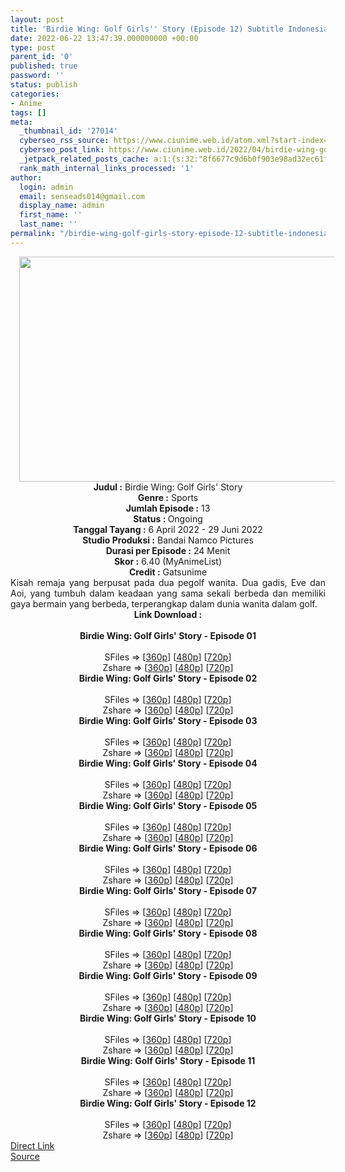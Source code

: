 ```yaml
---
layout: post
title: 'Birdie Wing: Golf Girls'' Story (Episode 12) Subtitle Indonesia'
date: 2022-06-22 13:47:39.000000000 +00:00
type: post
parent_id: '0'
published: true
password: ''
status: publish
categories:
- Anime
tags: []
meta:
  _thumbnail_id: '27014'
  cyberseo_rss_source: https://www.ciunime.web.id/atom.xml?start-index=1
  cyberseo_post_link: https://www.ciunime.web.id/2022/04/birdie-wing-golf-girls-story-subtitle.html
  _jetpack_related_posts_cache: a:1:{s:32:"8f6677c9d6b0f903e98ad32ec61f8deb";a:2:{s:7:"expires";i:1655957168;s:7:"payload";a:3:{i:0;a:1:{s:2:"id";i:26916;}i:1;a:1:{s:2:"id";i:26844;}i:2;a:1:{s:2:"id";i:26745;}}}}
  rank_math_internal_links_processed: '1'
author:
  login: admin
  email: senseads014@gmail.com
  display_name: admin
  first_name: ''
  last_name: ''
permalink: "/birdie-wing-golf-girls-story-episode-12-subtitle-indonesia/"
---
```

<div class="separator" style="clear: both; text-align: center;"><a href="https://blogger.googleusercontent.com/img/b/R29vZ2xl/AVvXsEi4NuaVb5LT_ppB87x2mGLV4ikDchUeYexpBCmfvm5tWZI7quo_GPwKsrtXXY6hFTvl8Gg__1K4OS2uBrBXs7G6Xca7igdT0NHxzpwxYjSJm84BwKaWzZmu65k0QbNT0BHC0DMZQE0wGhvokaAVfn5_JSuUpNwJqg9OmRdM7m4na3FrPRCuCO-f4laz/s1280/Birdie%20Wing%20-%20Golf%20Girls'%20Story.jpg" style="margin-left: 1em; margin-right: 1em;"><img border="0" data-original-height="720" data-original-width="1280" height="360" src="{{ site.baseurl }}/assets/2022/06/Birdie%20Wing%20-%20Golf%20Girls'%20Story.jpg" width="640" /></a></div>
<div class="separator" style="clear: both; text-align: center;"></div>
<div style="text-align: center;"><b>Judul</b><b><b> </b>:</b> Birdie Wing: Golf Girls' Story</div>
<div style="text-align: center;"><b><b>Genre :</b></b> Sports</div>
<div style="text-align: center;"><b>Jumlah Episode :</b> 13<br /><b>Status :&nbsp;</b>Ongoing<br /><b>Tanggal Tayang :</b> 6 April&nbsp;2022 - 29 Juni 2022<br /><b>Studio Produksi :</b>&nbsp;Bandai Namco Pictures<br /><b>Durasi per Episode :</b> 24 Menit</div>
<div style="text-align: center;"><b>Skor :</b> 6.40 (MyAnimeList)</div>
<div style="text-align: center;"><b>Credit :</b>&nbsp;Gatsunime</div>
<div style="text-align: center;"></div>
<div style="text-align: justify;">Kisah remaja yang berpusat pada dua pegolf wanita. Dua gadis, Eve dan Aoi, yang tumbuh dalam keadaan yang sama sekali berbeda dan memiliki gaya bermain yang berbeda, terperangkap dalam dunia wanita dalam golf.</div>
<div style="text-align: justify;"></div>
<div style="text-align: justify;"></div>
<div style="text-align: center;">
<div style="text-align: center;">
<div style="text-align: left;">
<div style="text-align: center;"><b>Link Download :</b></div>
<div style="text-align: center;"><b><br /></b></div>
<div style="text-align: center;"><span style="text-align: left;"><b>Birdie Wing: Golf Girls' Story&nbsp;</b></span><b>- Episode 01</b></div>
<div style="text-align: center;"><b><br /></b></div>
<div style="text-align: center;">SFiles =&gt; [<a href="https://www.mp4upload.com/atlthegqy6xk" target="_blank" rel="noopener">360p</a>] [<a href="https://www.mp4upload.com/ss8ipjnoqxqg" target="_blank" rel="noopener">480p</a>] [<a href="http://www.solidfiles.com/v/Kn5mAZAqWLNKd" target="_blank" rel="noopener">720p</a>]</div>
<div style="text-align: center;">Zshare =&gt; [<a href="https://www104.zippyshare.com/v/ty5CKEY6/file.html" target="_blank" rel="noopener">360p</a>] [<a href="https://www104.zippyshare.com/v/4wqgjcIT/file.html" target="_blank" rel="noopener">480p</a>] [<a href="https://www104.zippyshare.com/v/XWCkph5Q/file.html" target="_blank" rel="noopener">720p</a>]</div>
<div style="text-align: center;"></div>
<div style="text-align: center;">
<div><span style="text-align: left;"><b>Birdie Wing: Golf Girls' Story&nbsp;</b></span><b>- Episode 02</b></div>
<div><b><br /></b></div>
<div>SFiles =&gt; [<a href="http://www.solidfiles.com/v/LKXWx2yMgkGRv" target="_blank" rel="noopener">360p</a>] [<a href="http://www.solidfiles.com/v/g6BQkZ6XvDgap" target="_blank" rel="noopener">480p</a>] [<a href="http://www.solidfiles.com/v/2dXpMgxrr5WRg" target="_blank" rel="noopener">720p</a>]</div>
<div>Zshare =&gt; [<a href="https://www85.zippyshare.com/v/aDGPSuvw/file.html" target="_blank" rel="noopener">360p</a>] [<a href="https://www85.zippyshare.com/v/tWToYawp/file.html" target="_blank" rel="noopener">480p</a>] [<a href="https://www85.zippyshare.com/v/xhXRYjEo/file.html" target="_blank" rel="noopener">720p</a>]</div>
<div></div>
<div>
<div><span style="text-align: left;"><b>Birdie Wing: Golf Girls' Story&nbsp;</b></span><b>- Episode 03</b></div>
<div><b><br /></b></div>
<div>SFiles =&gt; [<a href="http://www.solidfiles.com/v/vNgL3XYB5xAyk" target="_blank" rel="noopener">360p</a>] [<a href="http://www.solidfiles.com/v/BVXWaVeadpp4e" target="_blank" rel="noopener">480p</a>] [<a href="http://www.solidfiles.com/v/DeX6pDGG3VMmn" target="_blank" rel="noopener">720p</a>]</div>
<div>Zshare =&gt; [<a href="https://www60.zippyshare.com/v/ddDaeYpT/file.html" target="_blank" rel="noopener">360p</a>] [<a href="https://www60.zippyshare.com/v/90HNGFoD/file.html" target="_blank" rel="noopener">480p</a>] [<a href="https://www60.zippyshare.com/v/JVp00xop/file.html" target="_blank" rel="noopener">720p</a>]</div>
</div>
<div></div>
<div>
<div><span style="text-align: left;"><b>Birdie Wing: Golf Girls' Story&nbsp;</b></span><b>- Episode 04</b></div>
<div><b><br /></b></div>
<div>SFiles =&gt; [<a href="http://www.solidfiles.com/v/eWvXgwxdVRPNZ" target="_blank" rel="noopener">360p</a>] [<a href="http://www.solidfiles.com/v/ZZeXg8DnqMB32" target="_blank" rel="noopener">480p</a>] [<a href="http://www.solidfiles.com/v/rdmgVALkLXa2r" target="_blank" rel="noopener">720p</a>]</div>
<div>Zshare =&gt; [<a href="https://www60.zippyshare.com/v/eKtRwZzI/file.html" target="_blank" rel="noopener">360p</a>] [<a href="https://www60.zippyshare.com/v/1JCXYxrS/file.html" target="_blank" rel="noopener">480p</a>] [<a href="https://www60.zippyshare.com/v/kLqhC4MU/file.html" target="_blank" rel="noopener">720p</a>]</div>
</div>
<div></div>
<div>
<div><span style="text-align: left;"><b>Birdie Wing: Golf Girls' Story&nbsp;</b></span><b>- Episode 05</b></div>
<div><b><br /></b></div>
<div>SFiles =&gt; [<a href="https://www.mp4upload.com/mq6vhhj461c5" target="_blank" rel="noopener">360p</a>] [<a href="https://www.mp4upload.com/dwxwlxrbo5ao" target="_blank" rel="noopener">480p</a>] [<a href="https://www.mp4upload.com/5q8ptndujsb6" target="_blank" rel="noopener">720p</a>]</div>
<div>Zshare =&gt; [<a href="https://www42.zippyshare.com/v/vxhqIbEn/file.html" target="_blank" rel="noopener">360p</a>] [<a href="https://www42.zippyshare.com/v/xZ7Zib3E/file.html" target="_blank" rel="noopener">480p</a>] [<a href="https://www42.zippyshare.com/v/6VAFVZYa/file.html" target="_blank" rel="noopener">720p</a>]</div>
</div>
<div></div>
<div>
<div><span style="text-align: left;"><b>Birdie Wing: Golf Girls' Story&nbsp;</b></span><b>- Episode 06</b></div>
<div><b><br /></b></div>
<div>SFiles =&gt; [<a href="http://www.solidfiles.com/v/kXYNWPAZqKPyP" target="_blank" rel="noopener">360p</a>] [<a href="http://www.solidfiles.com/v/6G4ng33QmPPQD" target="_blank" rel="noopener">480p</a>] [<a href="http://www.solidfiles.com/v/wWAGNrYX2mRrm" target="_blank" rel="noopener">720p</a>]</div>
<div>Zshare =&gt; [<a href="https://www111.zippyshare.com/v/LwxWCakO/file.html" target="_blank" rel="noopener">360p</a>] [<a href="https://www111.zippyshare.com/v/xlctYxbs/file.html" target="_blank" rel="noopener">480p</a>] [<a href="https://www111.zippyshare.com/v/rFuu2O4L/file.html" target="_blank" rel="noopener">720p</a>]</div>
</div>
<div></div>
<div>
<div><span style="text-align: left;"><b>Birdie Wing: Golf Girls' Story&nbsp;</b></span><b>- Episode 07</b></div>
<div><b><br /></b></div>
<div>SFiles =&gt; [<a href="http://www.solidfiles.com/v/BVBA8RzQMq5gD" target="_blank" rel="noopener">360p</a>] [<a href="http://www.solidfiles.com/v/2drLWwaz78Yyp" target="_blank" rel="noopener">480p</a>] [<a href="http://www.solidfiles.com/v/kXrvNXQjKrkNy" target="_blank" rel="noopener">720p</a>]</div>
<div>Zshare =&gt; [<a href="https://www62.zippyshare.com/v/M8cRCcgQ/file.html" target="_blank" rel="noopener">360p</a>] [<a href="https://www62.zippyshare.com/v/J7dd04jX/file.html" target="_blank" rel="noopener">480p</a>] [<a href="https://www62.zippyshare.com/v/OewoFD9r/file.html" target="_blank" rel="noopener">720p</a>]</div>
</div>
<div></div>
<div>
<div><span style="text-align: left;"><b>Birdie Wing: Golf Girls' Story&nbsp;</b></span><b>- Episode 08</b></div>
<div><b><br /></b></div>
<div>SFiles =&gt; [<a href="http://www.solidfiles.com/v/qdXXXXmZMyzD2" target="_blank" rel="noopener">360p</a>] [<a href="http://www.solidfiles.com/v/NgYYYYPmKWdey" target="_blank" rel="noopener">480p</a>] [<a href="http://www.solidfiles.com/v/5MKKKRv3Dvqpg" target="_blank" rel="noopener">720p</a>]</div>
<div>Zshare =&gt; [<a href="https://www72.zippyshare.com/v/8mSaF9ON/file.html" target="_blank" rel="noopener">360p</a>] [<a href="https://www72.zippyshare.com/v/mqy6YAuM/file.html" target="_blank" rel="noopener">480p</a>] [<a href="https://www72.zippyshare.com/v/2iOR4B3y/file.html" target="_blank" rel="noopener">720p</a>]</div>
</div>
<div></div>
<div>
<div><span style="text-align: left;"><b>Birdie Wing: Golf Girls' Story&nbsp;</b></span><b>- Episode 09</b></div>
<div><b><br /></b></div>
<div>SFiles =&gt; [<a href="http://www.solidfiles.com/v/Q2QNBK2wQpeVX" target="_blank" rel="noopener">360p</a>] [<a href="http://www.solidfiles.com/v/x58m644PjnBjy" target="_blank" rel="noopener">480p</a>] [<a href="http://www.solidfiles.com/v/Q2QNezBLw3GW7" target="_blank" rel="noopener">720p</a>]</div>
<div>Zshare =&gt; [<a href="https://www75.zippyshare.com/v/uVv8xCGb/file.html" target="_blank" rel="noopener">360p</a>] [<a href="https://www75.zippyshare.com/v/2codqb8d/file.html" target="_blank" rel="noopener">480p</a>] [<a href="https://www75.zippyshare.com/v/EGpGWNWp/file.html" target="_blank" rel="noopener">720p</a>]</div>
</div>
<div></div>
<div>
<div><span style="text-align: left;"><b>Birdie Wing: Golf Girls' Story&nbsp;</b></span><b>- Episode 10</b></div>
<div><b><br /></b></div>
<div>SFiles =&gt; [<a href="http://www.solidfiles.com/v/DVYgxr5pZYzVr" target="_blank" rel="noopener">360p</a>] [<a href="http://www.solidfiles.com/v/gMqQkQVqdK54m" target="_blank" rel="noopener">480p</a>] [<a href="http://www.solidfiles.com/v/x5pzezXRd57NB" target="_blank" rel="noopener">720p</a>]</div>
<div>Zshare =&gt; [<a href="https://www49.zippyshare.com/v/6Wud5HT5/file.html" target="_blank" rel="noopener">360p</a>] [<a href="https://www49.zippyshare.com/v/swi5WJY5/file.html" target="_blank" rel="noopener">480p</a>] [<a href="https://www49.zippyshare.com/v/zFCQL1hq/file.html" target="_blank" rel="noopener">720p</a>]</div>
</div>
<div></div>
<div>
<div><span style="text-align: left;"><b>Birdie Wing: Golf Girls' Story&nbsp;</b></span><b>- Episode 11</b></div>
<div><b><br /></b></div>
<div>SFiles =&gt; [<a href="http://www.solidfiles.com/v/8y2Vn62RmvG5G" target="_blank" rel="noopener">360p</a>] [<a href="http://www.solidfiles.com/v/RP5mYR3DB722G" target="_blank" rel="noopener">480p</a>] [<a href="http://www.solidfiles.com/v/x5pkma8p7WkBX" target="_blank" rel="noopener">720p</a>]</div>
<div>Zshare =&gt; [<a href="https://www11.zippyshare.com/v/3QoHYZy9/file.html" target="_blank" rel="noopener">360p</a>] [<a href="https://www11.zippyshare.com/v/x1Zbdzfq/file.html" target="_blank" rel="noopener">480p</a>] [<a href="https://www11.zippyshare.com/v/vAKG18xT/file.html" target="_blank" rel="noopener">720p</a>]</div>
</div>
<div></div>
<div>
<div><span style="text-align: left;"><b>Birdie Wing: Golf Girls' Story&nbsp;</b></span><b>- Episode 12</b></div>
<div><b><br /></b></div>
<div>SFiles =&gt; [<a href="http://www.solidfiles.com/v/VxvQMW7YVxDRR" target="_blank" rel="noopener">360p</a>] [<a href="http://www.solidfiles.com/v/2YZnXkqGPwkMn" target="_blank" rel="noopener">480p</a>] [<a href="http://www.solidfiles.com/v/MMgkXNvmmkVxx" target="_blank" rel="noopener">720p</a>]</div>
<div>Zshare =&gt; [<a href="https://www116.zippyshare.com/v/TuRibdNl/file.html" target="_blank" rel="noopener">360p</a>] [<a href="https://www116.zippyshare.com/v/VtEW2zGn/file.html" target="_blank" rel="noopener">480p</a>] [<a href="https://www116.zippyshare.com/v/19kTeFhG/file.html" target="_blank" rel="noopener">720p</a>]</div>
</div>
</div>
</div>
</div>
</div>
<link rel="stylesheet" href="https://cdnjs.cloudflare.com/ajax/libs/font-awesome/4.7.0/css/font-awesome.min.css" />
<div class="divbtn"> <a href="https://handymansurrender.com/fihup8buzv?key=94550f7ce39444073321dde3b8782f97" class="btn"><i class="fa fa-download"></i> Direct Link</a> <br /><a href="https://www.ciunime.web.id/2022/04/birdie-wing-golf-girls-story-subtitle.html">Source</a> </div>
